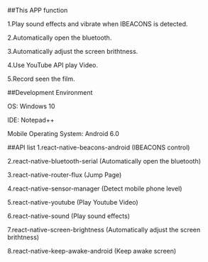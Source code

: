 ##This APP function

 1.Play sound effects and vibrate when IBEACONS is detected.
 
 2.Automatically open the bluetooth.
 
 3.Automatically adjust the screen brithtness.
 
 4.Use YouTube API play Video.
 
 5.Record seen the film.
 
##Development Environment

 OS: Windows 10
 
 IDE: Notepad++
 
 Mobile Operating System: Android 6.0
 
##API list
 1.react-native-beacons-android (IBEACONS control)
 
 2.react-native-bluetooth-serial (Automatically open the bluetooth)
 
 3.react-native-router-flux (Jump Page)
 
 4.react-native-sensor-manager (Detect mobile phone level)
 
 5.react-native-youtube (Play Youtube Video)
 
 6.react-native-sound (Play sound effects)
 
 7.react-native-screen-brightness (Automatically adjust the screen brithtness)
 
 8.react-native-keep-awake-android (Keep awake screen)